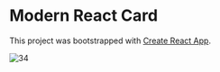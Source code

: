 # Modern React Card 

This project was bootstrapped with [Create React App](https://github.com/facebook/create-react-app).

![34](https://user-images.githubusercontent.com/55051250/100387071-f02a1380-3048-11eb-8ffe-4ae826a64c55.JPG)
